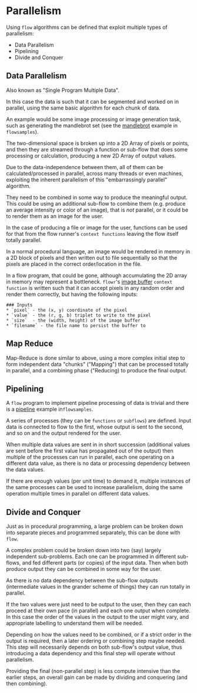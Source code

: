 # Parallelism
Using `flow` algorithms can be defined that exploit multiple types of parallelism:
- Data Parallelism
- Pipelining
- Divide and Conquer

## Data Parallelism
Also known as "Single Program Multiple Data".

In this case the data is such that it can be segmented and worked on in parallel, using the same basic algorithm
for each chunk of data.

An example would be some image processing or image generation task, such as generating the mandlebrot set
(see the [mandlebrot](../../flowsamples/mandlebrot/DESCRIPTION.md) example in `flowsamples`).

The two-dimensional space is broken up into a 2D Array of pixels or points, and then they are streamed through
a function or sub-flow that does some processing or calculation, producing a new 2D Array of output values.

Due to the data-independence between them, all of them can be calculated/processed in parallel, across many
threads or even machines, exploiting the inherent parallelism of this "embarrassingly parallel" algorithm.

They need to be combined in some way to produce the meaningful output. This could be using an additional sub-flow
to combine them (e.g. produce an average intensity or color of an image), that is *not* parallel, or it 
could be to render them as an image for the user. 

In the case of producing a file or image for the user, functions can be used for that from
the flow runner's `context functions` leaving the flow itself totally parallel.

In a normal procedural language, an image would be rendered in memory in a 2D block of pixels and then 
written out to file sequentially so that the pixels are placed in the correct order/location in the file.

In a flow program, that could be gone, although accumulating the 2D array in memory may represent a bottleneck.
`flowr`'s [image buffer](../../flowr/src/cli/image/image_buffer.md) `context function` is written such that it can 
accept pixels in any random order and render them correctly, but having the following inputs:
```
### Inputs
* `pixel` - the (x, y) coordinate of the pixel
* `value` - the (r, g, b) triplet to write to the pixel
* `size`  - the (width, height) of the image buffer
* `filename` - the file name to persist the buffer to
```

## Map Reduce
Map-Reduce is done similar to above, using a more complex initial step to form independent data "chunks"
("Mapping") that can be processed totally in parallel, and a combining phase ("Reducing) to produce the 
final output.

## Pipelining
A `flow` program to implement pipeline processing of data is trivial and there is a 
[pipeline](../../flowsamples/pipeline/DESCRIPTION.md) example in`flowsamples`.

A series of processes (they can be `functions` or `subflows`) are defined. Input data is connected to flow
to the first, whose output is sent to the second, and so on and the output rendered for the user.

When multiple data values are sent in in short succession (additional values are sent before the first value
has propagated out of the output) then multiple of the processes can run in parallel, each one operating on
a different data value, as there is no data or processing dependency between the data values.

If there are enough values (per unit time) to demand it, multiple instances of the same processes can be used
to increase parallelism, doing the same operation multiple times in parallel on different data values.

## Divide and Conquer
Just as in procedural programming, a large problem can be broken down into separate pieces and 
programmed separately, this can be done with `flow`.

A complex problem could be broken down into two (say) largely independent sub-problems. Each one can 
be programmed in different sub-flows, and fed different parts (or copies) of the input data. Then when 
both produce output they can be combined in some way for the user.

As there is no data dependency between the sub-flow outputs (intermediate values in the grander scheme of
things) they can run totally in parallel. 

If the two values were just need to be output to the user, then they can each proceed at their own pace
(in parallel) and each one output when complete. In this case the order of the values in the output to the
user might vary, and appropriate labelling to understand them will be needed.

Depending on how the values need to be combined, or if a strict order in the output is required,
then a later ordering or combining step maybe needed. This step will necessarily depends on both sub-flow's
output value, thus introducing a data dependency and this final step will operate without parallelism.

Providing the final (non-parallel step) is less compute intensive than the earlier steps, an overall 
gain can be made by dividing and conquering (and then combining).

